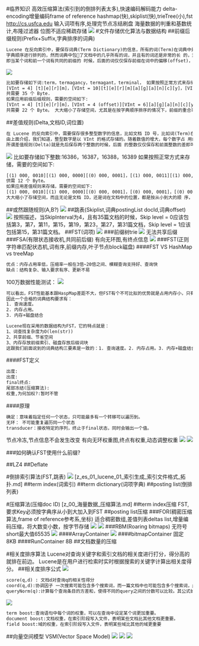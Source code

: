 #临界知识
高效压缩算法(索引到的倒排列表太多),快速编码解码能力
delta-encoding增量编码frame of reference
hashmap(快),skiplist(快),trieTree(小),fst
http://cs.usfca.edu
输入词项有序,处理完节点冻结刷盘
海量数据的判重和基数统计,布隆过滤器
位图不适应稀疏存储
![](.z_es_00_物理存储_数据结构_images/96ad1ab8.png)
#文件存储优化算法与数据结构
##前缀后缀规则(Prefix+Suffix,字典排序的词典)
```asp
Lucene 在反向索引中，要保存词典(Term Dictionary)的信息，所有的词(Term)在词典中是按照
字典顺序进行排列的，然而词典中包􏰇了文档中的几乎所有的词，并且有的词还是非常的长 的，这样索引文件会非常的大，所谓前缀后缀规则，
即当某个词和前一个词有共同的前缀的 时候，后面的词仅仅保存前缀在词中的偏移(offset)，以及除前缀以外的字符串(称为后缀
```
![](.z_es_01_lucene_01_索引文件格式_物理存储_数据结构_tip_tim_doc_fdt_fdx_images/79e27243.png)
```asp
比如要存储如下词:term，termagancy，termagant，terminal， 如果按照正常方式来存储，需要的空间如下:
[VInt = 4] [t][e][r][m]，[VInt = 10][t][e][r][m][a][g][a][n][c][y]，[VInt = 9][t][e][r][m][a][g][a][n][t]， [VInt = 8][t][e][r][m][i][n][a][l]
共需要 35 个 Byte.
如果应用前缀后缀规则，需要的空间如下:
[VInt = 4] [t][e][r][m]，[VInt = 4 (offset)][VInt = 6][a][g][a][n][c][y]，[VInt = 8 (offset)][VInt = 1][t]， [VInt = 4(offset)][VInt = 4][i][n][a][l]
共需要 22 个 Byte。 大大缩小了存储空间，尤其是在按字典顺序排序的情况下，前缀的重合率大大提高
```
##差值规则(Delta,文档ID,词位置)
```asp
在 Lucene 的反向索引中，需要保存很多整型数字的信息，比如文档 ID 号，比如词(Term)在 文档中的位置等等。
由上面介绍，我们知道，整型数字是以 VInt 的格式存储的。随着数值的增大，每个数字占 用的 Byte 的个数也逐渐的增多。
所谓差值规则(Delta)就是先后保存两个整数的时候，后面 的整数仅仅保存和前面整数的差即可

```
![](.z_es_01_lucene_01_索引文件格式_物理存储_数据结构_tip_tim_doc_fdt_fdx_images/e88143d6.png)
比如要存储如下整数:16386，16387，16388，16389 
如果按照正常方式来存储，需要的空间如下:

```asp
[(1) 000, 0010][(1) 000, 0000][(0) 000, 0001]，[(1) 000, 0011][(1) 000, 0000][(0) 000, 0001]，[(1) 000, 0100][(1) 000, 0000][(0) 000, 0001]，[(1) 000, 0101][(1) 000, 0000][(0) 000, 0001]
供需 12 个 Byte。
如果应用差值规则来存储，需要的空间如下:
[(1) 000, 0010][(1) 000, 0000][(0) 000, 0001]，[(0) 000, 0001]，[(0) 000, 0001]，[(0) 000, 0001] 共需 6 个 Byte。
大大缩小了存储空间，而且无论是文档 ID，还是词在文档中的位置，都是按从小到大的顺 序，逐渐增大的
```
##或然跟随规则(A,B?)
[](https://www.cnblogs.com/bonelee/p/6808409.html)
![](.z_es_01_lucene_01_索引文件格式_物理存储_数据结构_tip_tim_doc_fdt_fdx_images/15a41498.png)
##跳表(Skiplist,词典postingList docId,词典offset)
![](.z_es_01_lucene_01_索引文件格式_物理存储_数据结构_tip_tim_doc_fdt_fdx_images/21efdefd.png)
按照描述，当SkipInterval为4，且有35篇文档的时候，Skip level = 0应该包括第3，第7，第11，第15，第19，第23，第27，第31篇文档，Skip level = 1应该包括第15，第31篇文档。
##FST(词项)
[](https://www.jianshu.com/p/7b270acf9ba7)
![](.z_es_00_lucence数据结构算法_倒排索引_召回率_压缩算法_for_rbm_前缀树trie_images/bde69ace.png)
###前缀树trie
![](.z_es_00_lucence数据结构算法_倒排索引_召回率_压缩算法_for_rbm_前缀树trie_images/400b0b36.png)
无法共享后缀
###FSA(有限状态接收机,共同前后缀)
有向无环图,有终点信息
![](.z_es_00_lucence数据结构算法_倒排索引_召回率_压缩算法_for_rbm_前缀树trie_FST_images/514f6b3d.png)
###FST(正则字符串匹配状态机,词有序,前缀内存,叶子节点block磁盘)
[](https://www.cnblogs.com/cangqinglang/p/15606270.html)
####FST VS HashMap vs treeMap
```asp
优点：内存占用率低，压缩率一般在3倍~20倍之间、模糊查询支持好、查询快
缺点：结构复杂、输入要求有序、更新不易
```
100万数据性能测试：
![](.z_es_01_lucene_03_查询算法_压缩算法_相关度排序算法_images/6b1eef14.png)
```asp
可以看出，FST性能基本跟HaspMap差距不大，但FST有个不可比拟的优势就是占用内存小，只有HashMap10分之一左右，这对大数据规模检索是至关重要的，毕竟速度再快放不进内存也是没用的。
因此一个合格的词典结构要求有：
1. 查询速度。
2. 内存占用。
3. 内存+磁盘结合
```
```asp
Lucene现在采用的数据结构为FST，它的特点就是：
1、词查找复杂度为O(len(str))
2、共享前缀、节省空间
3、内存存放前缀索引、磁盘存放后缀词块
这跟我们前面说到的词典结构三要素是一致的：1. 查询速度。2. 内存占用。3. 内存+磁盘结合。我们往索引库里插入四个单词abd、abe、acf、acg,看看它的索引文件内容
```
####FST定义
```asp
出度:
出度:
final终点:
尾部冻结(压缩算法):
权重,为何加权?:暂时不管
```
####原理
```asp
确定：意味着指定任何一个状态，只可能最多有一个转移可以遍历到。
无环： 不可能重复遍历同一个状态
transducer：接收特定的序列，终止于final状态，同时会输出一个值。
```
节点冷冻,节点信息不会发生改变
有向无环权重图,终点有权重,动态调整权重
[](https://www.shenyanchao.cn/blog/2018/12/04/lucene-fst/)
![](.z_es_00_lucence数据结构算法_倒排索引_召回率_压缩算法_for_rbm_前缀树trie_FST_images/cad7ab0d.png)
![](.z_es_00_lucence数据结构算法_倒排索引_召回率_压缩算法_for_rbm_前缀树trie_FST_images/2f20955a.png)



###如何确认FST使用什么前缀?

##LZ4
##Deflate

#倒排索引算法(FST,跳表)
![](.z_es_00_搜索引擎原理_倒排索引_召回率_压缩算法_images/910137c0.png)
[z_es_01_lucene_01_索引生成_索引文件格式_拓扑.md]
##term index(词索引)
##term dictionary(词项字典)
##posting list(倒排列表)


#压缩算法(压缩doc ID)
[z_00_海量数据_压缩算法.md]
##term index压缩
FST,要求Key必须按字典序从小到大加入到FST
##posting list压缩
###FOR(稠密压缩算法,frame of reference参考系,坐标)
适合稠密数组,差值列表deltas list,增量编码压缩，将大数变小数，按字节存储
[](https://www.elastic.co/cn/blog/frame-of-reference-and-roaring-bitmaps)
![](.z_es_00_搜索引擎原理_倒排索引_召回率_压缩算法_images/a0cf89ea.png)
![](.z_es_00_搜索引擎原理_倒排索引_召回率_压缩算法_images/aedb0f01.png)
###RBM(Roaring bitmaps)
[](https://www.cnblogs.com/suhaha/p/15363089.html)
无符号short最大值65535
![](.z_es_00_搜索引擎原理_倒排索引_召回率_压缩算法_images/9212b214.png)
####ArrayContainer
![](.z_es_00_搜索引擎原理_倒排索引_召回率_压缩算法_images/45da9492.png)
[](https://www.elastic.co/cn/blog/frame-of-reference-and-roaring-bitmaps)
####bitmapContainer
固定8KB
####RunContainer
8B
##文档数量的压缩
[](https://www.jianshu.com/p/389551965d28)

#相关度排序算法
Lucene对查询关键字和索引文档的相关度进行打分，得分高的就排在前边。 
Lucene是在用户进行检索时实时根据搜索的关键字计算出相关度得分。
[](https://www.cnblogs.com/forfuture1978/archive/2010/03/07/1680007.html)
##相关度排序公式
![](.z_es_01_lucene_02_搜索过程_相关度排序_images/6bd60704.png)
```asp
score(q,d) : 文档d对查询q的相关性得分
coord(q,d):协调因子 一次搜索可能包含多个搜索词，而一篇文档中也可能包含多个搜索词，此 项表示，当一篇文档中包含的搜索词越多，则此文档则打分越高。
queryNorm(q):计算每个查询条目的方差和，使得不同的query之间的分数可以比较。其公式如 下:
```
![](.z_es_01_lucene_02_搜索过程_相关度排序_images/606b34f4.png)
```asp
term boost:查询语句中每个词的权重，可以在查询中设定某个词更加重要。 
document boost:文档权重，在索引阶段写入文件，表明某些文档比其他文档更重要。 
field boost:域的权重，在索引阶段写入文件，表明某些域比其他的域更重要
```
##向量空间模型 VSM(Vector Space Model)
![](.z_es_01_lucene_02_搜索过程_相关度排序_images/d16f307c.png)
![](.z_es_01_lucene_02_搜索过程_相关度排序_images/4d4e7509.png)
![](.z_es_01_lucene_02_搜索过程_相关度排序_images/3cc43cb6.png)


